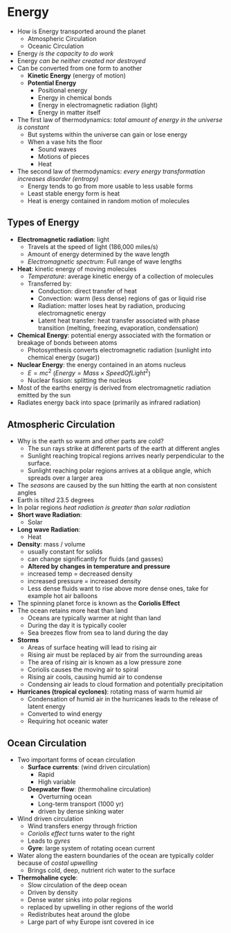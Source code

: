 # Energy

- How is Energy transported around the planet
	- Atmospheric Circulation
	- Oceanic Circulation
- Energy _is the capacity to do work_
- Energy _can be neither created nor destroyed_
- Can be converted from one form to another
	- __Kinetic Energy__ (energy of motion)
	- __Potential Energy__
		- Positional energy
		- Energy in chemical bonds
		- Energy in electromagnetic radiation (light)
		- Energy in matter itself
- The first law of thermodynamics: _total amount of energy in the universe is constant_
	- But systems within the universe can gain or lose energy
	- When a vase hits the floor
		- Sound waves
		- Motions of pieces
		- Heat
- The second law of thermodynamics: _every energy transformation increases disorder (entropy)_ 
	- Energy tends to go from more usable to less usable forms
	- Least stable energy form is heat 
	- Heat is energy contained in random motion of molecules

## Types of Energy
- __Electromagnetic radiation__: light
	- Travels at the speed of light (186,000 miles/s)
	- Amount of energy determined by the wave length
	- _Electromagnetic spectrum_: Full range of wave lengths
- __Heat__: kinetic energy of moving molecules
	- _Temperature_: average kinetic energy of a collection of molecules
	- Transferred by:
		- Conduction: direct transfer of heat
		- Convection: warm (less dense) regions of gas or liquid rise
		- Radiation: matter loses heat by radiation, producing electromagnetic energy
		- Latent heat transfer: heat transfer associated with phase transition (melting, freezing, evaporation, condensation)
- __Chemical Energy__: potential energy associated with the formation or breakage of bonds between atoms
	- Photosynthesis converts electromagnetic radiation (sunlight into chemical energy (sugar))
- __Nuclear Energy__: the energy contained in an atoms nucleus
	- $E = mc^2$ ($Energy = Mass \times SpeedOfLight^2$)
	- Nuclear fission: splitting the nucleus
- Most of the earths energy is derived from electromagnetic radiation emitted by the sun
- Radiates energy back into space (primarily as infrared radiation)

## Atmospheric Circulation
- Why is the earth so warm and other parts are cold?
	- The sun rays strike at different parts of the earth at different angles
	- Sunlight reaching tropical regions arrives nearly perpendicular to the surface. 
	- Sunlight reaching polar regions arrives at a oblique angle, which spreads over a larger area
- The _seasons_ are caused by the sun hitting the earth at non consistent angles
- Earth is _tilted_ 23.5 degrees
- In polar regions _heat radiation is greater than solar radiation_
- __Short wave Radiation__:
	- Solar 
- __Long wave Radiation__:
	- Heat 
- __Density__: mass / volume
	- usually constant for solids
	- can change significantly for fluids (and gasses)
	- __Altered by changes in temperature  and pressure__
	- increased temp = decreased density 
	- increased pressure = increased density
	- Less dense fluids want to rise above more dense ones, take for example hot air balloons
- The spinning planet force is known as the __Coriolis Effect__
- The ocean retains more heat than land
	- Oceans are typically warmer at night than land
	- During the day it is typically cooler
	- Sea breezes flow from sea to land during the day
- __Storms__
	- Areas of surface heating will lead to rising air
	- Rising air must be replaced by air from the surrounding areas
	- The area of rising air is known as a low pressure zone
	- Coriolis causes the moving air to spiral
	- Rising air cools, causing humid air to condense
	- Condensing air leads to cloud formation and potentially precipitation
- __Hurricanes (tropical cyclones)__: rotating mass of warm humid air 
	- Condensation of humid air in the hurricanes leads to the release of latent energy
	- Converted to wind energy
	- Requiring hot oceanic water

## Ocean Circulation
- Two important forms of ocean circulation
	- __Surface currents__: (wind driven circulation)
		- Rapid
		- High variable
	- __Deepwater flow__: (thermohaline circulation)
		- Overturning ocean
		- Long-term transport (1000 yr)
		- driven by dense sinking water
- Wind driven circulation
	- Wind transfers energy through friction
	- _Coriolis effect_ turns water to the right
	- Leads to _gyres_
	- __Gyre__: large system of rotating ocean current
- Water along the eastern boundaries of the ocean are typically colder because of _costal upwelling_
	- Brings cold, deep, nutrient rich water to the surface
- __Thermohaline cycle__:
	- Slow circulation of the deep ocean
	- Driven by density
	- Dense water sinks into polar regions
	- replaced by upwelling in other regions of the world
	- Redistributes heat around the globe
	- Large part of why Europe isnt covered in ice
	